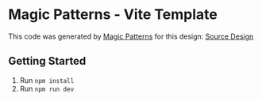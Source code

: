 # Magic Patterns - Vite Template

This code was generated by [Magic Patterns](https://magicpatterns.com) for this design: [Source Design](https://www.magicpatterns.com/c/sp1msamjt7eptko8ijzeg5)

## Getting Started

1. Run `npm install`
2. Run `npm run dev`
